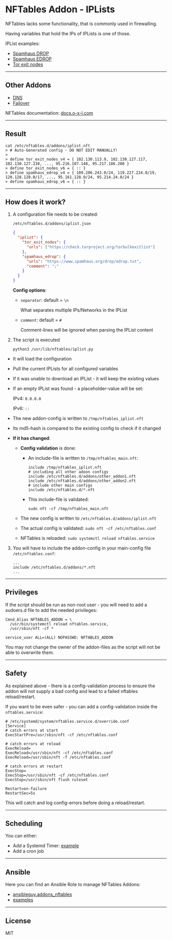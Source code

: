 # NFTables Addon - IPLists

NFTables lacks some functionality, that is commonly used in firewalling.

Having variables that hold the IPs of IPLists is one of those.

IPList examples:

* [Spamhaus DROP](https://www.spamhaus.org/drop/drop.txt)
* [Spamhaus EDROP](https://www.spamhaus.org/drop/edrop.txt)
* [Tor exit nodes](https://check.torproject.org/torbulkexitlist)


----

## Other Addons

* [DNS](https://github.com/O-X-L/nftables_addon_dns)
* [Failover](https://github.com/O-X-L/nftables_addon_failover)

NFTables documentation: [docs.o-x-l.com](https://docs.o-x-l.com/firewall/nftables.html)


----

## Result

```text
cat /etc/nftables.d/addons/iplist.nft 
> # Auto-Generated config - DO NOT EDIT MANUALLY!
> 
> define tor_exit_nodes_v4 = { 102.130.113.9, 102.130.127.117, 102.130.127.238, ..., 95.216.107.148, 95.217.186.208 }
> define tor_exit_nodes_v6 = { :: }
> define spamhaus_edrop_v4 = { 109.206.243.0/24, 119.227.224.0/19, 120.128.128.0/17, ..., 95.161.128.0/24, 95.214.24.0/24 }
> define spamhaus_edrop_v6 = { :: }
```

----

## How does it work?

1. A configuration file needs to be created:

    `/etc/nftables.d/addons/iplist.json`

    ```json
    {
      "iplist": {
        "tor_exit_nodes": {
          "urls": ["https://check.torproject.org/torbulkexitlist"]
        },
        "spamhaus_edrop": {
          "urls": "https://www.spamhaus.org/drop/edrop.txt",
          "comment": ";"
        }
      }
    }
    ```

    **Config options**:

      * `separator`: default = `\n`

        What separates multiple IPs/Networks in the IPList

      * `comment`: default = `#`

        Comment-lines will be ignored when parsing the IPList content


2. The script is executed

    `python3 /usr/lib/nftables/iplist.py`

  * It will load the configuration
  * Pull the current IPLists for all configured variables
  * If it was unable to download an IPList - it will keep the existing values
  * If an empty IPList was found - a placeholder-value will be set:

    IPv4: `0.0.0.0`

    IPv6: `::`

  * The new addon-config is written to `/tmp/nftables_iplist.nft`
  * Its md5-hash is compared to the existing config to check if it changed

  * **If it has changed**:
    * **Config validation** is done:

      * An include-file is written to `/tmp/nftables_main.nft`:

        ```nft
        include /tmp/nftables_iplist.nft
        # including all other adoon configs
        include /etc/nftables.d/addons/other_addon1.nft
        include /etc/nftables.d/addons/other_addon2.nft
        # include other main configs
        include /etc/nftables.d/*.nft
        ```

      * This include-file is validated:

        `sudo nft -cf /tmp/nftables_main.nft`

    * The new config is written to `/etc/nftables.d/addons/iplist.nft`
    * The actual config is validated: `sudo nft -cf /etc/nftables.conf`
    * NFTables is reloaded: `sudo systemctl reload nftables.service`


3. You will have to include the addon-config in your main-config file `/etc/nftables.conf`:

    ```
    ...
    include /etc/nftables.d/addons/*.nft
    ...
    ```

----

## Privileges

If the script should be run as non-root user - you will need to add a sudoers.d file to add the needed privileges:

```text
Cmnd_Alias NFTABLES_ADDON = \
  /usr/bin/systemctl reload nftables.service,
  /usr/sbin/nft -cf *

service_user ALL=(ALL) NOPASSWD: NFTABLES_ADDON
```

You may not change the owner of the addon-files as the script will not be able to overwrite them.

----

## Safety

As explained above - there is a config-validation process to ensure the addon will not supply a bad config and lead to a failed nftables reload/restart.

If you want to be even safer - you can add a config-validation inside the `nftables.service`:

```text
# /etc/systemd/system/nftables.service.d/override.conf
[Service]
# catch errors at start
ExecStartPre=/usr/sbin/nft -cf /etc/nftables.conf

# catch errors at reload
ExecReload=
ExecReload=/usr/sbin/nft -cf /etc/nftables.conf
ExecReload=/usr/sbin/nft -f /etc/nftables.conf

# catch errors at restart
ExecStop=
ExecStop=/usr/sbin/nft -cf /etc/nftables.conf
ExecStop=/usr/sbin/nft flush ruleset

Restart=on-failure
RestartSec=5s
```

This will catch and log config-errors before doing a reload/restart.

----

## Scheduling

You can either:

* Add a Systemd Timer: [example](https://github.com/ansibleguy/addons_nftables/tree/latest/templates/etc/systemd/system)
* Add a cron job

----

## Ansible

Here you can find an Ansible Role to manage NFTables Addons:

* [ansibleguy.addons_nftables](https://github.com/ansibleguy/addons_nftables)
* [examples](https://github.com/ansibleguy/addons_nftables/blob/latest/Example.md)

----

## License

MIT
